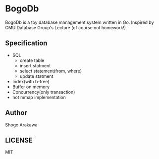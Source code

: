 # BogoDb

BogoDb is a toy database management system written in Go.
Inspired by CMU Database Group's Lecture (of course not homework!)

## Specification 

- SQL
    - create table
    - insert statment
    - select statement(from, where)
    - update statment
- Index(with b-tree)
- Buffer on memory
- Concurrency(only transaction)
- not mmap implementation

## Author

Shogo Arakawa

## LICENSE

MIT